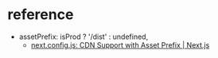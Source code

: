 # reference

- assetPrefix: isProd ? '/dist' : undefined,
  - [next.config.js: CDN Support with Asset Prefix | Next.js](https://nextjs.org/docs/api-reference/next.config.js/cdn-support-with-asset-prefix)
